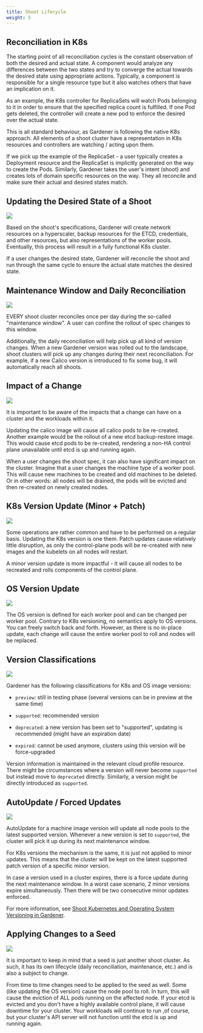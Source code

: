 ```yaml
---
title: Shoot Lifecycle
weight: 5
---
```


## Reconciliation in K8s

The starting point of all reconciliation cycles is the constant observation of both the desired and actual state. A component would analyze any differences between the two states and try to converge the actual towards the desired state using appropriate actions. Typically, a component is responsible for a single resource type but it also watches others that have an implication on it.

As an example, the K8s controller for ReplicaSets will watch Pods belonging to it in order to ensure that the specified replica count is fulfilled. If one Pod gets deleted, the controller will create a new pod to enforce the desired over the actual state.

This is all standard behaviour, as Gardener is following the native K8s approach. All elements of a shoot cluster have a representation in K8s resources and controllers are watching / acting upon them.

If we pick up the example of the ReplicaSet - a user typically creates a Deployment resource and the ReplicaSet is implicitly generated on the way to create the Pods. Similarly, Gardener takes the user's intent (shoot) and creates lots of domain specific resources on the way. They all reconcile and make sure their actual and desired states match.

## Updating the Desired State of a Shoot

![](./images/update-shoot-state.png)

Based on the shoot's specifications, Gardener will create network resources on a hyperscaler, backup resources for the ETCD, credentials, and other resources, but also representations of the worker pools. Eventually, this process will result in a fully functional K8s cluster. 

If a user changes the desired state, Gardener will reconcile the shoot and run through the same cycle to ensure the actual state matches the desired state.

## Maintenance Window and Daily Reconciliation

![](./images/maintenance-window.png)

EVERY shoot cluster reconciles once per day during the so-called "maintenance window". A user can confine the rollout of spec changes to this window.

Additionally, the daily reconciliation will help pick up all kind of version changes. When a new Gardener version was rolled out to the landscape, shoot clusters will pick up any changes during their next reconciliation. For example, if a new Calico version is introduced to fix some bug, it will automatically reach all shoots.

## Impact of a Change

![](./images/change-impact.png)

It is important to be aware of the impacts that a change can have on a cluster and the workloads within it.

Updating the calico image will cause all calico pods to be re-created. Another example would be the rollout of a new etcd backup-restore image. This would cause etcd pods to be re-created, rendering a non-HA control plane unavailable until etcd is up and running again.

When a user changes the shoot spec, it can also have significant impact on the cluster. Imagine that a user changes the machine type of a worker pool. This will cause new machines to be created and old machines to be deleted. Or in other words: all nodes will be drained, the pods will be evicted and then re-created on newly created nodes.

## K8s Version Update (Minor + Patch)

![](./images/k8s-version-update.png)

Some operations are rather common and have to be performed on a regular basis. Updating the K8s version is one them. Patch updates cause relatively little disruption, as only the control-plane pods will be re-created with new images and the kubelets on all nodes will restart.

A minor version update is more impactful - it will cause all nodes to be recreated and rolls components of the control plane.

## OS Version Update

![](./images/os-update.png)

The OS version is defined for each worker pool and can be changed per worker pool. Contrary to K8s versioning, no semantics apply to OS versions. You can freely switch back and forth. However, as there is no in-place update, each change will cause the entire worker pool to roll and nodes will be replaced.

## Version Classifications

![](./images/version-classifications.png)

Gardener has the following classifications for K8s and OS image versions:

- `preview`: still in testing phase (several versions can be in preview at the same time)

- `supported`: recommended version

- `deprecated`: a new version has been set to "supported", updating is recommended (might have an expiration date)

- `expired`: cannot be used anymore, clusters using this version will be force-upgraded

Version information is maintained in the relevant cloud profile resource. There might be circumstances where a version will never become `supported` but instead move to `deprecated` directly. Similarly, a version might be directly introduced as `supported`.

## AutoUpdate / Forced Updates

![](./images/auto-update.png)

AutoUpdate for a machine image version will update all node pools to the latest supported version. Whenever a new version is set to `supported`, the cluster will pick it up during its next maintenance window.

For K8s versions the mechanism is the same, it is just not applied to minor updates. This means that the cluster will be kept on the latest supported patch version of a specific minor version.

In case a version used in a cluster expires, there is a force update during the next maintenance window. In a worst case scenario, 2 minor versions expire simultaneously. Then there will be two consecutive minor updates enforced.

For more information, see [Shoot Kubernetes and Operating System Versioning in Gardener](https://github.com/gardener/gardener/blob/master/docs/usage/shoot_versions.md).

## Applying Changes to a Seed

![](./images/seeds-change.png)

It is important to keep in mind that a seed is just another shoot cluster. As such, it has its own lifecycle (daily reconciliation, maintenance, etc.) and is also a subject to change.

From time to time changes need to be applied to the seed as well. Some (like updating the OS version) cause the node pool to roll. In turn, this will cause the eviction of ALL pods running on the affected node. If your etcd is evicted and you don't have a highly available control plane, it will cause downtime for your cluster. Your workloads will continue to run ,of course, but your cluster's API server will not function until the etcd is up and running again.